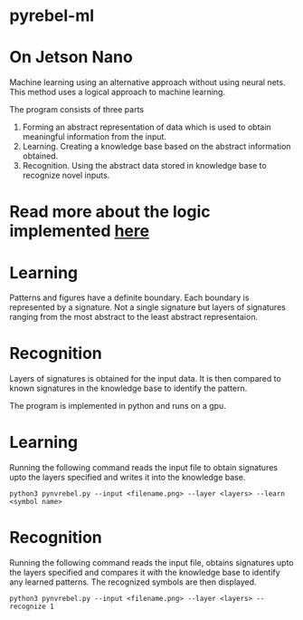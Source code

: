# pyrebel-ml
# On Jetson Nano

Machine learning using an alternative approach without using neural nets. This method uses a logical approach to machine learning.

The program consists of three parts
1. Forming an abstract representation of data which is used to obtain meaningful information from the input.
2. Learning. Creating a knowledge base based on the abstract information obtained.
3. Recognition. Using the abstract data stored in knowledge base to recognize novel inputs.
# Read more about the logic implemented <a href="https://github.com/ps-nithin/pyrebel/blob/main/abstract.pdf">here</a>

# Learning 
Patterns and figures have a definite boundary. Each boundary is represented by a signature. Not a single signature but layers of signatures ranging from the most abstract to the least abstract representaion. 

# Recognition
Layers of signatures is obtained for the input data. It is then compared to known signatures in the knowledge base to identify the pattern.

The program is implemented in python and runs on a gpu.

# Learning
Running the following command reads the input file to obtain signatures upto the layers specified and writes it into the knowledge base.

```python3 pynvrebel.py --input <filename.png> --layer <layers> --learn <symbol name>```

# Recognition
Running the following command reads the input file, obtains signatures upto the layers specified and compares it with the knowledge base to identify any learned patterns. The recognized symbols are then displayed.

```python3 pynvrebel.py --input <filename.png> --layer <layers> --recognize 1```
